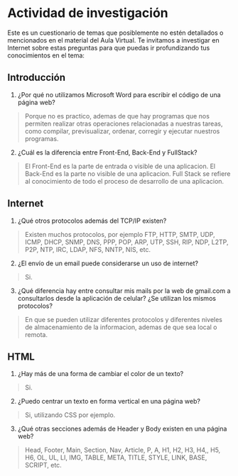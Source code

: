 # Actividad de investigación

Este es un cuestionario de temas que posiblemente no estén detallados o mencionados en el
material del Aula Virtual. Te invitamos a investigar en Internet sobre estas preguntas para que
puedas ir profundizando tus conocimientos en el tema:

## Introducción

1. ¿Por qué no utilizamos Microsoft Word para escribir el código de una página web?

> Porque no es practico, ademas de que hay programas que nos permiten realizar otras operaciones relacionadas a nuestras tareas, como compilar, previsualizar, ordenar, corregir y ejecutar nuestros programas.

2. ¿Cuál es la diferencia entre Front-End, Back-End y FullStack?

> El Front-End es la parte de entrada o visible de una aplicacion. El Back-End es la parte no visible de una aplicacion. Full Stack se refiere al conocimiento de todo el proceso de desarrollo de una aplicacion.

## Internet

1. ¿Qué otros protocolos además del TCP/IP existen?

> Existen muchos protocolos, por ejemplo FTP, HTTP, SMTP, UDP, ICMP, DHCP, SNMP, DNS, PPP, POP, ARP, UTP, SSH, RIP, NDP, L2TP, P2P, NTP, IRC, LDAP, NFS, NNTP, NIS, etc. 

2. ¿El envío de un email puede considerarse un uso de internet?

> Si.

3. ¿Qué diferencia hay entre consultar mis mails por la web de gmail.com a consultarlos
desde la aplicación de celular? ¿Se utilizan los mismos protocolos?

> En que se pueden utilizar diferentes protocolos y diferentes niveles de almacenamiento de la informacion, ademas de que sea local o remota.

## HTML

1. ¿Hay más de una forma de cambiar el color de un texto?

> Si.

2. ¿Puedo centrar un texto en forma vertical en una página web?

> Si, utilizando CSS por ejemplo.

3. ¿Qué otras secciones además de Header y Body existen en una página web?

> Head, Footer, Main, Section, Nav, Article, P, A, H1, H2, H3, H4,, H5, H6, OL, UL, LI, IMG, TABLE, META, TITLE, STYLE, LINK, BASE, SCRIPT, etc.